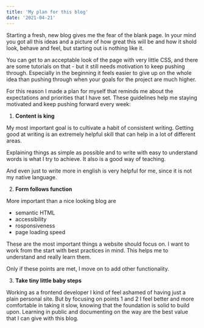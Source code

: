 ```yaml
---
title: 'My plan for this blog'
date: '2021-04-21'
---
```



Starting a fresh, new blog gives me the fear of the blank page.
In your mind you got all this ideas and a picture of how great this will be and how it shold look, behave and feel,
but starting out is nothing like it.

You can get to an acceptable look of the page with very little CSS, and there are some tutorials on that - but it still needs motivation to keep pushing through. Especially in the beginning it feels easier to give up on the whole idea than pushing through when your goals for the project are much higher.

For this reason I made a plan for myself that reminds me about the expectations and priorities that I have set.
These guidelines help me staying motivated and keep pushing forward every week:


1. **Content is king**

My most important goal is to cultivate a habit of consistent writing.
Getting good at writing is an extremely helpful skill that can help in a lot of different areas.

Explaining things as simple as possible and to write with easy to understand words is what I try to achieve. It also is a good way of teaching.

And even just to write more in english is very helpful for me, since it is not my native language.


2. **Form follows function**

More important than a nice looking blog are 
- semantic HTML
- accessibility
- rosponsiveness
- page loading speed

These are the most important things a website should focus on.
I want to work from the start with best practices in mind.
This helps me to understand and really learn them.

Only if these points are met, I move on to add other functionality.


3. **Take tiny little baby steps**

Working as a frontend developer I kind of feel ashamed of having just a plain personal site.
But by focusing on points 1 and 2 I feel better and more comfortable in taking it slow, knowing that the foundation is solid to build upon.
Learning in public and documenting on the way are the best value that I can give with this blog.